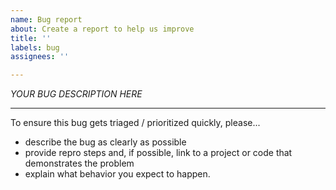 ```yaml
---
name: Bug report
about: Create a report to help us improve
title: ''
labels: bug
assignees: ''

---
```


*YOUR BUG DESCRIPTION HERE*

---

To ensure this bug gets triaged / prioritized quickly, please...

* describe the bug as clearly as possible
* provide repro steps and, if possible, link to a project or code that demonstrates the problem
* explain what behavior you expect to happen.
